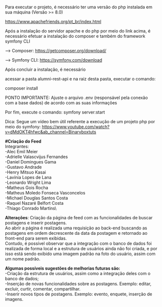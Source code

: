 Para executar o projeto, é necessário ter uma versão do php instalada em sua máquina (Versão >= 8.0)

https://www.apachefriends.org/pt_br/index.html


Após a instalação do servidor apache e do php por meio do link acima, é necessário efetuar a instalação do composer e também do framework symfony CLI

--> Composer: https://getcomposer.org/download/

--> Symfony CLI: https://symfony.com/download

Após concluir a instalação, é necessário

acessar a pasta alumni-rest-api e na raiz desta pasta, executar o comando:

composer install

PONTO IMPORTANTE: Ajuste o arquivo .env (responsável pela conexão com a base dados) de acordo com as suas informações

Por fim, execute o comando:
symfony server:start


Dica: Segue um vídeo bem útil referente a execução de um projeto php por meio do symfony: https://www.youtube.com/watch?v=dMdOKT4hfwc&ab_channel=Binaryboxtuts

**#Criação do Feed**\
Integrantes:\
-Alec Emil Meier\
-Adrielle Valascvijus Fernandes\
-Daniel Domingues Gama\
-Gustavo Andrade\
-Henry Mitsuo Kasai\
-Lavínia Lopes de Lana\
-Leonardo Wright Lima\
-Matheus Gois Rocha\
-Matheus Moledo Fonseca Vasconcelos\
-Michael Douglas Santos Costa\
-Raquel Nazaré Belfort Costa\
-Thiago Conrado Martins\

**Alterações**:
	Criação da página de feed com as funcionalidades de buscar postagens e inserir postagens.\
  Ao abrir a página é realizada uma requisição ao back-end buscando as postagens em ordem decrescente da data da postagem e retornado ao front-end para serem exibidas.\
  Contudo, é possível observar que a integração com o banco de dados foi realizada de forma local e a estrutura de usuários ainda não foi criada, e por isso está sendo exibido uma imagem padrão na foto do usuário, assim com um nome padrão.
  
**Algumas possíveis sugestões de melhorias futuras são:**\
-Criação da estrutura de usuários, assim como a integração deles com o banco de dados;\
-Inserção de novas funcionalidades sobre as postagens. Exemplo: editar, excluir, curtir, comentar, compartilhar.\
-Inserir novos tipos de postagens. Exemplo: evento, enquete, inserção de imagens.
